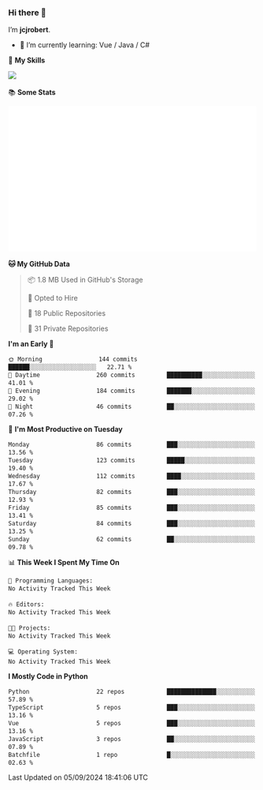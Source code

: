 ### Hi there 👋

I’m **jcjrobert**.

- 🌱 I’m currently learning: Vue / Java / C#

🌟 **My Skills**

![](https://img.shields.io/badge/-Python-3e74a2?style=flat-square&logo=Python&logoColor=fff)

📚 **Some Stats**

![](https://github.com/jcjrobert/github-stats/blob/master/generated/overview.svg)

<!--START_SECTION:waka-->
**🐱 My GitHub Data** 

> 📦 1.8 MB Used in GitHub's Storage 
 > 
> 💼 Opted to Hire
 > 
> 📜 18 Public Repositories 
 > 
> 🔑 31 Private Repositories 
 > 
**I'm an Early 🐤** 

```text
🌞 Morning                144 commits         ██████░░░░░░░░░░░░░░░░░░░   22.71 % 
🌆 Daytime                260 commits         ██████████░░░░░░░░░░░░░░░   41.01 % 
🌃 Evening                184 commits         ███████░░░░░░░░░░░░░░░░░░   29.02 % 
🌙 Night                  46 commits          ██░░░░░░░░░░░░░░░░░░░░░░░   07.26 % 
```
📅 **I'm Most Productive on Tuesday** 

```text
Monday                   86 commits          ███░░░░░░░░░░░░░░░░░░░░░░   13.56 % 
Tuesday                  123 commits         █████░░░░░░░░░░░░░░░░░░░░   19.40 % 
Wednesday                112 commits         ████░░░░░░░░░░░░░░░░░░░░░   17.67 % 
Thursday                 82 commits          ███░░░░░░░░░░░░░░░░░░░░░░   12.93 % 
Friday                   85 commits          ███░░░░░░░░░░░░░░░░░░░░░░   13.41 % 
Saturday                 84 commits          ███░░░░░░░░░░░░░░░░░░░░░░   13.25 % 
Sunday                   62 commits          ██░░░░░░░░░░░░░░░░░░░░░░░   09.78 % 
```


📊 **This Week I Spent My Time On** 

```text
💬 Programming Languages: 
No Activity Tracked This Week

🔥 Editors: 
No Activity Tracked This Week

🐱‍💻 Projects: 
No Activity Tracked This Week

💻 Operating System: 
No Activity Tracked This Week
```

**I Mostly Code in Python** 

```text
Python                   22 repos            ██████████████░░░░░░░░░░░   57.89 % 
TypeScript               5 repos             ███░░░░░░░░░░░░░░░░░░░░░░   13.16 % 
Vue                      5 repos             ███░░░░░░░░░░░░░░░░░░░░░░   13.16 % 
JavaScript               3 repos             ██░░░░░░░░░░░░░░░░░░░░░░░   07.89 % 
Batchfile                1 repo              █░░░░░░░░░░░░░░░░░░░░░░░░   02.63 % 
```




 Last Updated on 05/09/2024 18:41:06 UTC
<!--END_SECTION:waka-->
